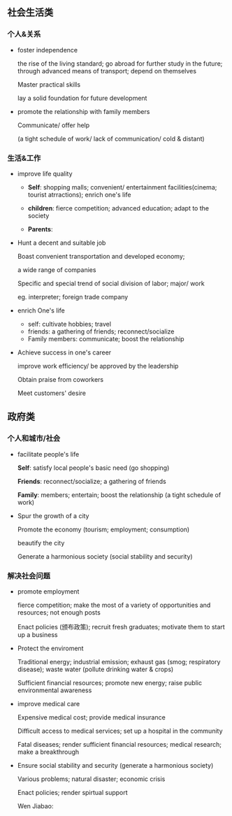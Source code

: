 ## 社会生活类

### 个人&关系

- foster independence

  the rise of the living standard; go abroad for further study in the future; through advanced means of transport; depend on themselves

  Master practical skills

  lay a solid foundation for future development

- promote the relationship with family members

  Communicate/ offer help

  (a tight schedule of work/ lack of communication/ cold & distant)





### 生活&工作

- improve life quality

  - **Self**: shopping malls; convenient/ entertainment facilities(cinema; tourist atrractions); enrich one's life

  - **children**: fierce competition; advanced education; adapt to the society

  - **Parents**: 

- Hunt a decent and suitable job

  Boast convenient transportation and developed economy; 

  a wide range of companies

  Specific and special trend of social division of labor; major/ work

  eg. interpreter; foreign trade company

- enrich One's life

  - self: cultivate hobbies; travel
  - friends: a gathering of friends; reconnect/socialize
  - Family members: communicate; boost the relationship

- Achieve success in one's career

  improve work efficiency/ be approved by the leadership

  Obtain praise from coworkers

  Meet customers' desire



## 政府类

### 个人和城市/社会

- facilitate people's life

  **Self**: satisfy local people's basic need (go shopping)

  **Friends**: reconnect/socialize; a gathering of friends

  **Family**: members; entertain; boost the relationship (a tight schedule of work)

- Spur the growth of a city

	Promote the economy (tourism; employment; consumption)

  beautify the city

  Generate a harmonious society (social stability and security)



### 解决社会问题

- promote employment

  fierce competition; make the most of a variety of opportunities and resources; not enough posts

  Enact policies (颁布政策); recruit fresh graduates; motivate them to start up a business
  
- Protect the enviroment

  Traditional energy; industrial emission; exhaust gas (smog; respiratory disease); waste water (pollute drinking water & crops)

  Sufficient financial resources; promote new energy; raise public environmental awareness

- improve medical care

  Expensive medical cost; provide medical insurance

  Difficult access to medical services; set up a hospital in the community

  Fatal diseases; render sufficient financial resources; medical research; make a breakthrough

- Ensure social stability and security (generate a harmonious society)

  Various problems; natural disaster; economic crisis

  Enact policies; render spirtual support

  Wen Jiabao: 

